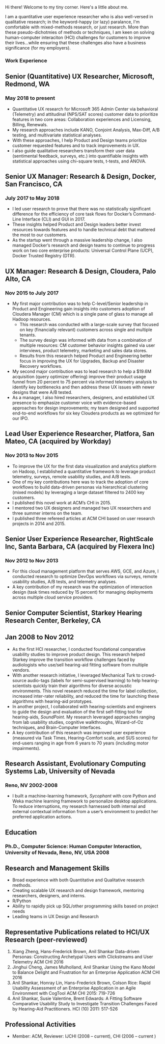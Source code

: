 Hi there! Welcome to my tiny corner. Here's a little about me. 

I am a quantitative user experience researcher who is also well-versed in qualitative research; in the keyword-happy (or lazy) paralance, I'm comfortable with mixed-methods research, or just research. More than these pseudo-dichotmies of methods or techniques, I am keen on solving human-computer interaciton (HCI) challenges for customers to improve their lives...while ensuring that these challenges also have a business significance (for my employers). 

### Work Experience
## Senior (Quantitative) UX Researcher, Microsoft, Redmond, WA
### May 2018 to present
* Quantitative UX research for Microsoft 365 Admin Center via behavioral (Telemetry) and attitudinal (NPS/SAT scores) customer data to prioritize features in two core areas: Collaboration experiences and Licensing, Billing, Renewals. 
* My research approaches include KANO, Conjoint Analysis, Max-Diff, A/B testing, and multivariate statistical analyses. 
* With these approaches, I help Product and Design teams prioritize customer requested features and to track improvements in UX. 
* I also guide qualitative researchers transform their user data (sentimental feedback, surveys, etc.) into quantifiable insights with statistical approaches using chi-square tests, t-tests, and ANOVA. 

## Senior UX Manager: Research & Design, Docker, San Francisco, CA 	 
### July 2017 to May 2018 
* I led user research to prove that there was no statistically significant difference for the efficiency of core task flows for Docker’s Command-Line Interface (CLI) and GUI in 2017. 
* These insights helped Product and Design leaders better invest resources towards features and to handle technical debt that mattered the most to our customers. 
* As the startup went through a massive leadership change, I also managed Docker’s research and design teams to continue to progress work on two core enterprise products: Universal Control Plane (UCP), Docker Trusted Registry (DTR).

## UX Manager: Research & Design, Cloudera, Palo Alto, CA 
### Nov 2015 to July 2017
* My first major contribution was to help C-level/Senior leadership in Product and Engineering gain insights into customers adoption of Cloudera Manager (CM) which is a single pane of glass to manage all Hadoop resources. 
  * This research was conducted with a large-scale survey that focused on key (financially relevant) customers across single and multiple tenants. 
  * The survey design was informed with data from a combination of multiple resources: CM customer behavior insights gained via user interviews, product telemetry, marketing and sales data stores. 
  * Results from this research helped Product and Engineering better focus in improving the UX for Upgrades, Backup and Disaster Recovery workflows. 
* My second major contribution was to lead research to help a $19.6M acquisition (query optimizer offering) improve their product usage funnel from 20 percent to 75 percent via informed telemetry analysis to identify key bottlenecks and then address these UX issues with newer designs that were A/B tested. 
* As a manager, I also hired researchers, designers, and established UX presence to emphasize customer voice with evidence-based approaches for design improvements; my team designed and supported end-to-end workflows for six key Cloudera products as we optimized for our IPO.

## Lead User Experience Researcher, Platfora, San Mateo, CA (acquired by Workday)    
### Nov 2013 to Nov 2015
* To improve the UX for the first data visualization and analytics platform on Hadoop, I established a quantitative framework to leverage product telemetry, surveys, remote usability studies, and A/B tests. 
* One of my key contributions here was to track the adoption of core workflows to build data-driven personas via hierarchical clustering (mixed models) by leveraging a large dataset filtered to 2400 key customers. 
 * I published this novel work at ACM’s CHI in 2015. 
* I mentored two UX designers and managed two UX researchers and three summer interns on the team. 
* I published three refereed articles at ACM CHI based on user research projects in 2014 and 2015. 

## Senior User Experience Researcher, RightScale Inc, Santa Barbara, CA (acquired by Flexera Inc)                 
### Nov 2012 to Nov 2013
* For this cloud management platform that serves AWS, GCE, and Azure, I conducted research to optimize DevOps workflows via surveys, remote usability studies, A/B tests, and telemetry analyses. 
* A key contribution of my research was the optimization of interaction design (task times reduced by 15 percent) for managing deployments across multiple cloud service providers.

## Senior Computer Scientist, Starkey Hearing Research Center, Berkeley, CA 	
## Jan 2008 to Nov 2012
* As the first HCI researcher, I conducted foundational comparative usability studies to improve product design. This research helped Starkey improve the transition workflow challenges faced by audiologists who use/sell hearing-aid fitting software from multiple vendors. 
* With another research initiative, I leveraged Mechanical Turk to crowd-source audio-tags (labels for semi-supervised learning) to help hearing-scientists quickly train their algorithms for diverse acoustic environments. This novel research reduced the time for label collection, increased inter-rater reliability, and reduced the time for launching these algorithms with hearing-aid prototypes. 
* In another project, I collaborated with hearing-scientists and engineers to guide the design and evaluation of the first self-fitting tool for hearing-aids, _SoundPoint_. My research leveraged approaches ranging from lab usability studies, cognitive walkthroughs, Wizard-of-Oz techniques, and Brain-Computer Interfaces. 
 * A key contribution of this research was improved user experience (measured via Task Times, Hearing-Comfort scale, and SUS scores) for end-users ranging in age from 6 years to 70 years (including motor impairments).
 
## Research Assistant, Evolutionary Computing Systems Lab, University of Nevada
### Reno, NV 2002-2008
* I built a machine-learning framework, _Sycophant_ with core Python and Weka machine learning framework to personalize desktop applications. To reduce interruptions, my research harnessed both internal and external contextual information from a user’s environment to predict her preferred application actions.

## Education
### Ph.D., Computer Science: Human Computer Interaction, University of Nevada, Reno, NV, USA			2008

## Research and Management Skills
* Broad experience with both Quantitative and Qualitative research methods.
* Creating scalable UX research and design framework, mentoring researchers, designers, and interns.
* R/Python 
* Ability to rapidly pick up SQL/other programming skills based on project needs
* Leading teams in UX Design and Research

## Representative Publications related to HCI/UX Research (peer-reviewed)
1. Xiang Zheng, Hans-Frederick Brown, Anil Shankar Data-driven Personas: Constructing Archetypal Users with Clickstreams and User Telemetry ACM CHI 2016 
2.	Jinghui Cheng, James Mulholland, Anil Shankar Using the Kano Model to Balance Delight and Frustration for an Enterprise Application ACM CHI 2016
3.	Anil Shankar, Honray Lin, Hans-Frederick Brown, Colson Rice: Rapid Usability Assessment of an Enterprise Application in an Agile Environment with CogTool  ACM CHI 2015: 719-726
4.	Anil Shankar, Susie Valentine, Brent Edwards: A Fitting Software Comparative Usability Study to Investigate Transition Challenges Faced by Hearing-Aid Practitioners. HCI (10) 2011: 517-526

## Professional Activities
* Member: ACM, Reviewer: IJCHI (2008 – current), CHI (2006 – current )

